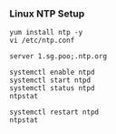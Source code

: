 ### Linux NTP Setup


```
yum install ntp -y
vi /etc/ntp.conf

server 1.sg.poo;.ntp.org

systemctl enable ntpd
systemctl start ntpd
systemctl status ntpd
ntpstat

systemctl restart ntpd
ntpstat

```

